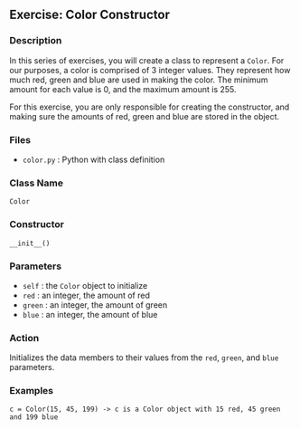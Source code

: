 Exercise: Color Constructor
-------------------------

### Description

In this series of exercises, you will create a class to represent
a `Color`.  For our purposes, a color is comprised 
of 3 integer values.  They represent how much red,
green and blue are used in making the color.
The minimum amount for each value is 0, and the
maximum amount is 255.

For this exercise, you are only responsible for
creating the constructor, and making sure the
amounts of red, green and blue are stored
in the object.

### Files

* `color.py` : Python with class definition

### Class Name

`Color`

### Constructor

`__init__()`

### Parameters

* `self` : the `Color` object to initialize
* `red`  : an integer, the amount of red
* `green`  : an integer, the amount of green
* `blue`  : an integer, the amount of blue

### Action

Initializes the data members to their values from the `red`, `green`, and `blue` parameters.

### Examples

    c = Color(15, 45, 199) -> c is a Color object with 15 red, 45 green and 199 blue

